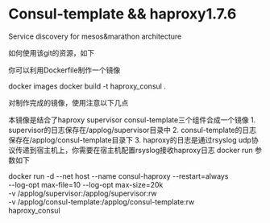 # Consul-template && haproxy1.7.6
Service discovery for mesos&amp;marathon architecture

如何使用该git的资源，如下 

你可以利用Dockerfile制作一个镜像

docker images docker build -t haproxy_consul . 

对制作完成的镜像，使用注意以下几点 

本镜像是结合了haproxy supervisor consul-template三个组件合成一个镜像 
	1. supervisor的日志保存在/applog/supervisor目录中 
	2. consul-template的日志保存在/applog/consul-template目录下 
	3. haproxy的日志是通过rsyslog udp协议传递到宿主机上，你需要在宿主机配置rsyslog接收haproxy日志 
docker run 参数如下

docker run -d --net host --name consul-haproxy --restart=always \
	--log-opt max-file=10 --log-opt max-size=20k \
	-v /applog/supervisor:/applog/supervisor:rw \
	-v /applog/consul-template:/applog/consul-template:rw \
	haproxy_consul
 
